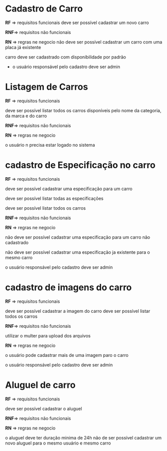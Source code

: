 # Cadastro de Carro

**RF** => requisitos funcionais
deve ser possível cadastrar um novo carro

**RNF**=> requisitos não funcionais

**RN** => regras ne negocio
não deve ser possível cadastrar um carro com uma placa já existente

carro deve ser cadastrado com disponibilidade por padrão

- o usuário responsável pelo cadastro deve ser admin

# Listagem de Carros

**RF** => requisitos funcionais

deve ser possível listar todos os carros disponíveis pelo nome da categoria, da marca e do carro

**RNF**=> requisitos não funcionais

**RN** => regras ne negocio

o usuário n precisa estar logado no sistema

# cadastro de Especificação no carro

**RF** => requisitos funcionais

deve ser possível cadastrar uma especificação para um carro

deve ser possível listar todas as especificações

deve ser possível listar todos os carros

**RNF**=> requisitos não funcionais

**RN** => regras ne negocio

não deve ser possível cadastrar uma especificação para um carro não cadastrado

não deve ser possível cadastrar uma especificação ja existente para o mesmo carro

o usuário responsável pelo cadastro deve ser admin

# cadastro de imagens do carro

**RF** => requisitos funcionais

deve ser possível cadastrar a imagem do carro
deve ser possível listar todos os carros

**RNF**=> requisitos não funcionais

utilizar o multer para upload dos arquivos

**RN** => regras ne negocio

o usuário pode cadastrar mais de uma imagem paro o carro

o usuário responsável pelo cadastro deve ser admin

# Aluguel de carro

**RF** => requisitos funcionais

deve ser possível cadastrar o aluguel

**RNF**=> requisitos não funcionais

**RN** => regras ne negocio

o aluguel deve ter duração minima de 24h
não de ser possível cadastrar um novo aluguel para o mesmo usuário e mesmo carro
